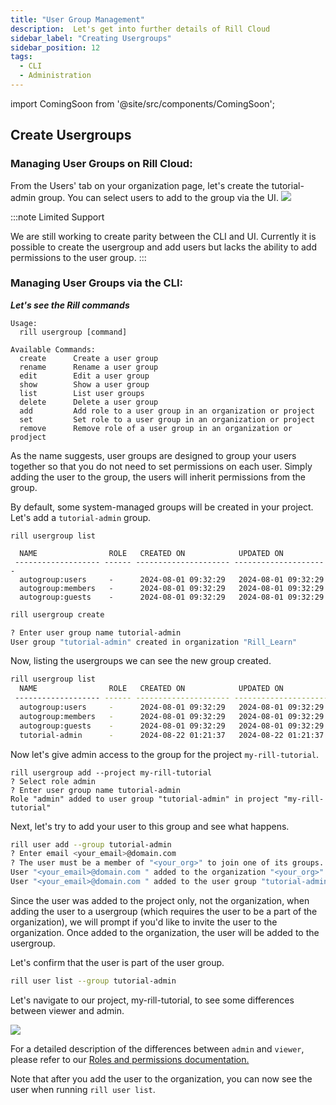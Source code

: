 ```yaml
---
title: "User Group Management"
description:  Let's get into further details of Rill Cloud
sidebar_label: "Creating Usergroups"
sidebar_position: 12
tags:
  - CLI
  - Administration
---
```


import ComingSoon from '@site/src/components/ComingSoon';


## Create Usergroups

### Managing User Groups on Rill Cloud:

From the Users' tab on your organization page, let's create the tutorial-admin group. You can select users to add to the group via the UI.
<img src = '/img/tutorials/admin/usergroup-tutorial.png' class='rounded-gif' />
<br />

:::note Limited Support

We are still working to create parity between the CLI and UI. Currently it is possible to create the usergroup and add users but lacks the ability to add permissions to the user group. 
:::


### Managing User Groups via the CLI:
_**Let's see the Rill commands**_

```
Usage:
  rill usergroup [command]

Available Commands:
  create      Create a user group
  rename      Rename a user group
  edit        Edit a user group
  show        Show a user group
  list        List user groups
  delete      Delete a user group
  add         Add role to a user group in an organization or project
  set         Set role to a user group in an organization or project
  remove      Remove role of a user group in an organization or prodject
```
As the name suggests, user groups are designed to group your users together so that you do not need to set permissions on each user. Simply adding the user to the group, the users will inherit permissions from the group.

By default, some system-managed groups will be created in your project. Let's add a `tutorial-admin` group.
```
rill usergroup list

  NAME                ROLE   CREATED ON            UPDATED ON           
 ------------------- ------ --------------------- --------------------- 
  autogroup:users     -      2024-08-01 09:32:29   2024-08-01 09:32:29  
  autogroup:members   -      2024-08-01 09:32:29   2024-08-01 09:32:29  
  autogroup:guests    -      2024-08-01 09:32:29   2024-08-01 09:32:29  
```

```bash
rill usergroup create

? Enter user group name tutorial-admin
User group "tutorial-admin" created in organization "Rill_Learn"
```
Now, listing the usergroups we can see the new group created.

```bash
rill usergroup list                                                                               
  NAME                ROLE   CREATED ON            UPDATED ON           
 ------------------- ------ --------------------- --------------------- 
  autogroup:users     -      2024-08-01 09:32:29   2024-08-01 09:32:29  
  autogroup:members   -      2024-08-01 09:32:29   2024-08-01 09:32:29  
  autogroup:guests    -      2024-08-01 09:32:29   2024-08-01 09:32:29  
  tutorial-admin      -      2024-08-22 01:21:37   2024-08-22 01:21:37  
```
Now let's give admin access to the group for the project `my-rill-tutorial`.


```
rill usergroup add --project my-rill-tutorial
? Select role admin
? Enter user group name tutorial-admin
Role "admin" added to user group "tutorial-admin" in project "my-rill-tutorial"
```

Next, let's try to add your user to this group and see what happens.

```bash
rill user add --group tutorial-admin
? Enter email <your_email>@domain.com 
? The user must be a member of "<your_org>" to join one of its groups. Do you want to invite the user to join "<your_org>"? Yes
User "<your_email>@domain.com " added to the organization "<your_org>" as "viewer"
User "<your_email>@domain.com " added to the user group "tutorial-admin"
```

Since the user was added to the project only, not the organization, when adding the user to a usergroup (which requires the user to be a part of the organization), we will prompt if you'd like to invite the user to the organization. Once added to the organization, the user will be added to the usergroup.

Let's confirm that the user is part of the user group.

```bash
rill user list --group tutorial-admin
```

Let's navigate to our project, my-rill-tutorial, to see some differences between viewer and admin.

<img src = '/img/tutorials/201/viewervsadmin.gif' class='rounded-gif' />
<br />

For a detailed description of the differences between `admin` and `viewer`, please refer to our <a href='https://docs.rilldata.com/manage/roles-permissions' target=' blank'> Roles and permissions documentation. </a>

Note that after you add the user to the organization, you can now see the user when running `rill user list`.

